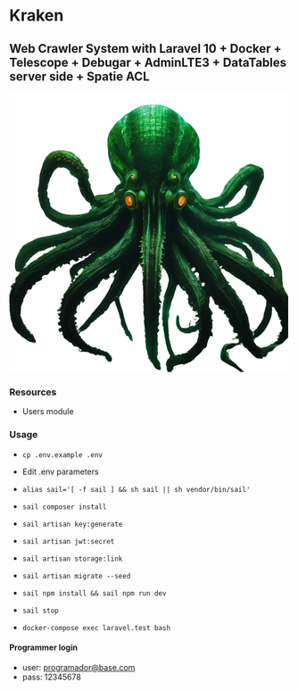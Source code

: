 # Kraken

## Web Crawler System with Laravel 10 + Docker + Telescope + Debugar + AdminLTE3 + DataTables server side + Spatie ACL

<img src="./screenshots/kraken.webp" alt="Kraken" style="margin: 0 auto;">

### Resources

-   Users module

### Usage

-   `cp .env.example .env`
-   Edit .env parameters
-   `alias sail='[ -f sail ] && sh sail || sh vendor/bin/sail'`
-   `sail composer install`
-   `sail artisan key:generate`
-   `sail artisan jwt:secret`
-   `sail artisan storage:link`
-   `sail artisan migrate --seed`
-   `sail npm install && sail npm run dev`
-   `sail stop`

-   `docker-compose exec laravel.test bash`

#### Programmer login

-   user: <programador@base.com>
-   pass: 12345678
